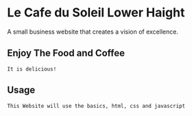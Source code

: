 # Le Cafe du Soleil Lower Haight

A small business website that creates a vision of excellence.

## Enjoy The Food and Coffee

```
It is delicious!
```

## Usage

```
This Website will use the basics, html, css and javascript
```
